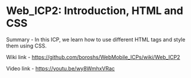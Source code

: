 # Web_ICP2: Introduction, HTML and CSS

Summary - In this ICP, we learn how to use different HTML tags and style them using CSS.

Wiki link - https://github.com/boroshs/WebMobile_ICPs/wiki/Web_ICP2

Video link - https://youtu.be/wy8WmhxVRac
